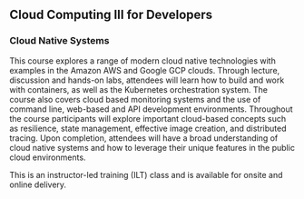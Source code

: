 ## Cloud Computing III for Developers

### __Cloud Native Systems__

This course explores a range of modern cloud native technologies with examples in the Amazon AWS and Google GCP clouds. Through lecture, discussion and hands-on labs, attendees will learn how to build and work with containers, as well as the Kubernetes orchestration system. The course also covers cloud based monitoring systems and the use of command line, web-based and API development environments. Throughout the course participants will explore important cloud-based concepts such as resilience, state management, effective image creation, and distributed tracing. Upon completion, attendees will have a broad understanding of cloud native systems and how to leverage their unique features in the public cloud environments.

This is an instructor-led training (ILT) class and is available for onsite and online delivery.

